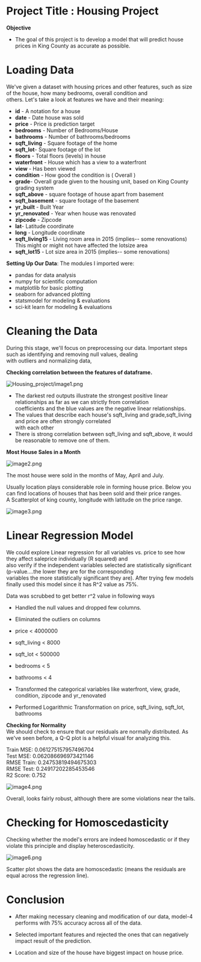 
# Project Title : Housing Project


**Objective**
- The goal of this project is to develop a model that will predict house prices in King County as accurate as possible.

# Loading Data 

We've given a dataset with housing prices and other features, such as size of the house, 
how many bedrooms, overall condition and<br> others. Let's take a look at features we have and their meaning:




- **id** - A notation for a house
- **date** - Date house was sold
- **price** - Price is prediction target
- **bedrooms** - Number of Bedrooms/House
- **bathrooms** - Number of bathrooms/bedrooms
- **sqft_living** - Square footage of the home
- **sqft_lot**- Square footage of the lot
- **floors** - Total floors (levels) in house
- **waterfront** - House which has a view to a waterfront
- **view** - Has been viewed
- **condition** - How good the condition is ( Overall )
- **grade**- Overall grade given to the housing unit, based on King County grading system
- **sqft_above** - square footage of house apart from basement
- **sqft_basement** - square footage of the basement
- **yr_built** - Built Year
- **yr_renovated** - Year when house was renovated
- **zipcode** - Zipcode
- **lat**- Latitude coordinate
- **long** - Longitude coordinate
- **sqft_living15** - Living room area in 2015 (implies-- some renovations) This might or might not have affected the lotsize area
- **sqft_lot15** - Lot size area in 2015 (implies-- some renovations)


**Setting Up Our Data**:  The modules I imported were:

- pandas for data analysis
- numpy for scientific computation
- matplotlib for basic plotting
- seaborn for advanced plotting
- statsmodel for  modeling & evaluations
- sci-kit learn for modeling & evaluations

# Cleaning the Data

During this stage, we'll focus on preprocessing our data. Important steps such as identifying and removing null values, dealing <br>with outliers and normalizing data,

**Checking correlation between the features of dataframe.**

![Housing_project/image1.png](attachment:image.png)

- The darkest red outputs illustrate the strongest positive linear relationships as far as we can strictly from
correlation<br> coefficients and the blue values are the negative linear relationships.
- The values that describe each house's sqft_living and grade,sqft_living and price are often strongly
correlated<br> with each other
- There is strong correlation between sqft_living and sqft_above, it would be reasonable to remove one of them.

**Most House Sales in a Month**

![image2.png](attachment:image.png)

The most house were sold in the months of May, April and July.

Usually location plays considerable role in forming house price. Below you can find locations of houses that has been sold and their price ranges. <br>A Scatterplot of king county, longitude with latitude on the price range.

![image3.png](attachment:image.png)

# Linear Regression Model

We could explore Linear regression for all variables vs. price to see how they affect saleprice individually (R squared) and<br>also verify if the independent variables selected are statistically significant (p-value....the lower they are for the corresponding <br>variables the more statistically significant they are). After trying few models  finally used this 
model since it has R^2 value as 75%.

Data was scrubbed to get better r^2 value in following ways
- Handled the null values and dropped few columns.

- Eliminated the outliers on columns 
 - price < 4000000
 - sqft_living < 8000
 - sqft_lot < 500000
 - bedrooms < 5
 - bathrooms < 4 

- Transformed the categorical variables like waterfront, view, grade, condition, zipcode and yr_renovated<br>
- Performed Logarithmic Transformation on price, sqft_living, sqft_lot, bathrooms

**Checking for Normality<br>**
We should check to ensure that our residuals are normally distributed. As we've seen before, a Q-Q plot is a helpful visual for analyzing this.

Train MSE: 0.061275157957496704<br>
Test MSE: 0.062086696973421146<br>
RMSE Train: 0.24753819494675303<br>
RMSE Test: 0.24917202285453546<br>
R2 Score: 0.752

![image4.png](attachment:image.png)

 Overall, looks fairly robust, although there are some violations near the tails.

# **Checking for Homoscedasticity**<br>

Checking whether the model's errors are indeed homoscedastic or if they violate this principle and display heteroscedasticity.

![image6.png](attachment:image.png)

Scatter plot shows the data are homoscedastic (means the residuals are equal across the regression line).

# Conclusion


- After making necessary cleaning and modification of our data, model-4 performs with 75% accuracy across all of the data.

- Selected important features and rejected the ones that can negatively impact result of the prediction.

- Location and size of the house have biggest impact on house price.
